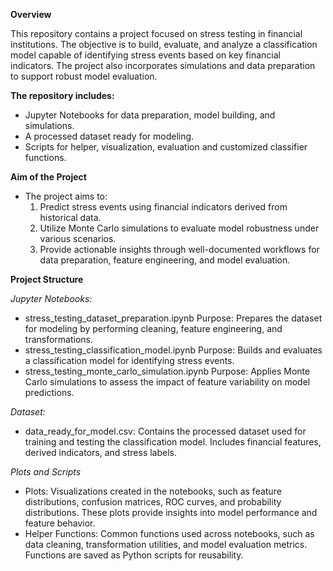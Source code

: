 ****Overview****

This repository contains a project focused on stress testing in financial institutions. 
The objective is to build, evaluate, and analyze a classification model capable of identifying stress events based on key financial indicators. 
The project also incorporates simulations and data preparation to support robust model evaluation.

**The repository includes:**
  - Jupyter Notebooks for data preparation, model building, and simulations.
  - A processed dataset ready for modeling.
  - Scripts for helper, visualization, evaluation and customized classifier functions.

**Aim of the Project**
 - The project aims to:
    1. Predict stress events using financial indicators derived from historical data.
    2. Utilize Monte Carlo simulations to evaluate model robustness under various scenarios.
    3. Provide actionable insights through well-documented workflows for data preparation, feature engineering, and model evaluation.
  
**Project Structure**
  
  *Jupyter Notebooks:*
  -  stress_testing_dataset_preparation.ipynb
     Purpose: Prepares the dataset for modeling by performing cleaning, feature engineering, and transformations.
  - stress_testing_classification_model.ipynb
     Purpose: Builds and evaluates a classification model for identifying stress events.
  -  stress_testing_monte_carlo_simulation.ipynb
     Purpose: Applies Monte Carlo simulations to assess the impact of feature variability on model predictions.
  
  *Dataset:*
  - data_ready_for_model.csv: Contains the processed dataset used for training and testing the classification model. Includes financial features, derived indicators, and stress labels.
  
  *Plots and Scripts*
  - Plots:
    Visualizations created in the notebooks, such as feature distributions, confusion matrices, ROC curves, and probability distributions.
    These plots provide insights into model performance and feature behavior.
  - Helper Functions:
    Common functions used across notebooks, such as data cleaning, transformation utilities, and model evaluation metrics.
    Functions are saved as Python scripts for reusability.
